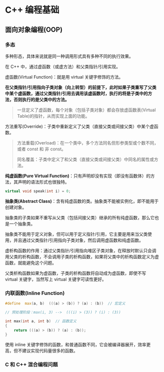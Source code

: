 # C++ 编程基础



## 面向对象编程(OOP)



### 多态

多种形态，具体来说就是同一种调用形式具有多种不同的执行效果。

在 C++ 中，通过虚函数（或虚方法）和父类指针/引用实现。

虚函数(Virtual Function)：就是用 virtual 关键字修饰的方法。

**在父类指针/引用指向子类对象（向上转型）的前提下，此时如果子类重写了父类中某个虚函数，通过父类指针/引用去调用该虚函数时，执行的将是子类中的方法，否则执行的是父类中的方法。**

> 一旦定义了虚函数，每个对象（包括子类对象）都会存放虚函数表(Virtual Table)的指针，从而实现上面的功能。



方法重写(Override)：子类中重新定义了父类（直接父类或间接父类）中某个虚函数。



> 方法重载(Overload)：在一个类中，多个方法同名但形参类型或个数不同，或者 const 和 非 const。
>
> 同名覆盖：子类中定义了和父类（直接父类或间接父类）中同名的属性或方法。



**纯虚函数(Pure Virtual Function)**：只有声明却没有实现（即没有函数体）的方法，其声明的语法形式也很独特。

```C++
virtual void speak(int i) = 0;
```



**抽象类(Abstract Class)**：含有纯虚函数的类。抽象类不能被实例化，即不能用于创建对象。

抽象类的子类如果不重写从父类（包括间接父类）继承的所有纯虚函数，那么它也是一个抽象类。

抽象类不能用于定义对象，但可以用于定义指针/引用，它主要是用来当父类使用，并且通过父类指针/引用指向子类对象，然后调用虚函数和纯虚函数。



虚析构函数的作用：通过父类指针/引用指向堆区子类对象，在释放时默认只会调用父类的析构函数，不会调用子类的析构函数，如果将父类中的析构函数定义为虚函数，就能避免这个问题。

父类析构函数如果为虚函数，子类的析构函数将自动成为虚函数，即使不写 virtual 关键字，当然写上 virtual 关键字可读性更好。



### 内联函数(Inline Function)

```c++
#define  max(a, b)  (((a) > (b)) ? (a) : (b))  // 宏定义

// 预处理阶段：max(i, 3) -->  (((i) > (3)) ? (i) : (3))

int max(int a, int b)  // 函数定义
{
    return (((a) > (b)) ? (a) : (b));
}
```



使用 inline 关键字修饰的函数，和普通函数不同，它会被编译器展开，效率更高，但不建议实现代码量很多的函数。



### C 和 C++ 混合编程问题

